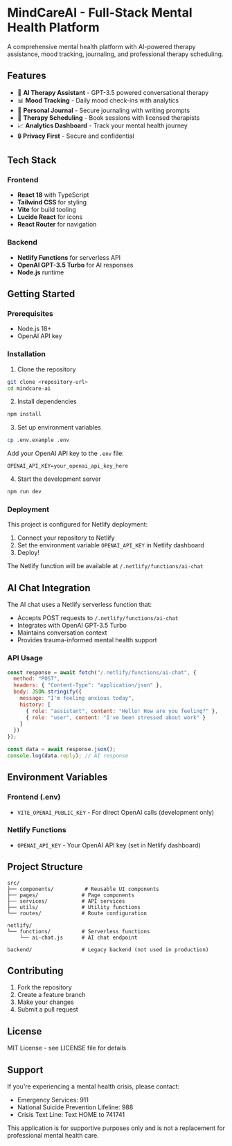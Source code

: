 # MindCareAI - Full-Stack Mental Health Platform

A comprehensive mental health platform with AI-powered therapy assistance, mood tracking, journaling, and professional therapy scheduling.

## Features

- 🤖 **AI Therapy Assistant** - GPT-3.5 powered conversational therapy
- 📊 **Mood Tracking** - Daily mood check-ins with analytics
- 📝 **Personal Journal** - Secure journaling with writing prompts
- 📅 **Therapy Scheduling** - Book sessions with licensed therapists
- 📈 **Analytics Dashboard** - Track your mental health journey
- 🔒 **Privacy First** - Secure and confidential

## Tech Stack

### Frontend
- **React 18** with TypeScript
- **Tailwind CSS** for styling
- **Vite** for build tooling
- **Lucide React** for icons
- **React Router** for navigation

### Backend
- **Netlify Functions** for serverless API
- **OpenAI GPT-3.5 Turbo** for AI responses
- **Node.js** runtime

## Getting Started

### Prerequisites
- Node.js 18+ 
- OpenAI API key

### Installation

1. Clone the repository
```bash
git clone <repository-url>
cd mindcare-ai
```

2. Install dependencies
```bash
npm install
```

3. Set up environment variables
```bash
cp .env.example .env
```

Add your OpenAI API key to the `.env` file:
```
OPENAI_API_KEY=your_openai_api_key_here
```

4. Start the development server
```bash
npm run dev
```

### Deployment

This project is configured for Netlify deployment:

1. Connect your repository to Netlify
2. Set the environment variable `OPENAI_API_KEY` in Netlify dashboard
3. Deploy!

The Netlify function will be available at `/.netlify/functions/ai-chat`

## AI Chat Integration

The AI chat uses a Netlify serverless function that:
- Accepts POST requests to `/.netlify/functions/ai-chat`
- Integrates with OpenAI GPT-3.5 Turbo
- Maintains conversation context
- Provides trauma-informed mental health support

### API Usage

```javascript
const response = await fetch("/.netlify/functions/ai-chat", {
  method: "POST",
  headers: { "Content-Type": "application/json" },
  body: JSON.stringify({
    message: "I'm feeling anxious today",
    history: [
      { role: "assistant", content: "Hello! How are you feeling?" },
      { role: "user", content: "I've been stressed about work" }
    ]
  })
});

const data = await response.json();
console.log(data.reply); // AI response
```

## Environment Variables

### Frontend (.env)
- `VITE_OPENAI_PUBLIC_KEY` - For direct OpenAI calls (development only)

### Netlify Functions
- `OPENAI_API_KEY` - Your OpenAI API key (set in Netlify dashboard)

## Project Structure

```
src/
├── components/          # Reusable UI components
├── pages/              # Page components
├── services/           # API services
├── utils/              # Utility functions
└── routes/             # Route configuration

netlify/
└── functions/          # Serverless functions
    └── ai-chat.js      # AI chat endpoint

backend/                # Legacy backend (not used in production)
```

## Contributing

1. Fork the repository
2. Create a feature branch
3. Make your changes
4. Submit a pull request

## License

MIT License - see LICENSE file for details

## Support

If you're experiencing a mental health crisis, please contact:
- Emergency Services: 911
- National Suicide Prevention Lifeline: 988
- Crisis Text Line: Text HOME to 741741

This application is for supportive purposes only and is not a replacement for professional mental health care.